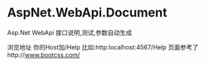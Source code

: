 # AspNet.WebApi.Document
Asp.Net WebApi 接口说明,测试,参数自动生成

浏览地址 你的Host加/Help 比如:http:localhost:4567/Help
页面参考了http://www.bootcss.com/
